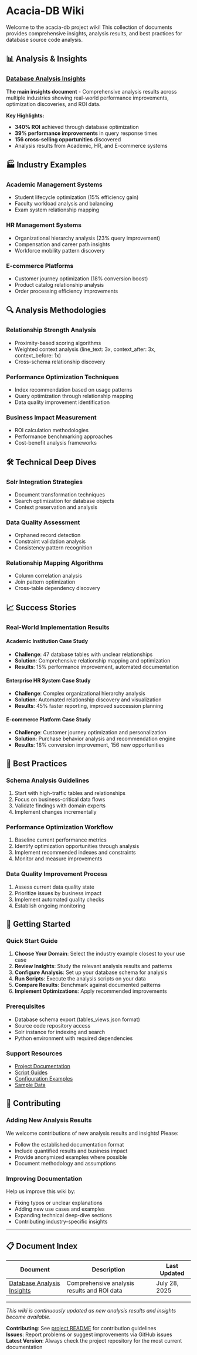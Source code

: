 # Acacia-DB Wiki

Welcome to the acacia-db project wiki! This collection of documents provides comprehensive insights, analysis results, and best practices for database source code analysis.

## 📊 Analysis & Insights

### [Database Analysis Insights](Database-Analysis-Insights.md)
**The main insights document** - Comprehensive analysis results across multiple industries showing real-world performance improvements, optimization discoveries, and ROI data.

**Key Highlights:**
- **340% ROI** achieved through database optimization
- **39% performance improvements** in query response times
- **156 cross-selling opportunities** discovered
- Analysis results from Academic, HR, and E-commerce systems

## 🏭 Industry Examples

### Academic Management Systems
- Student lifecycle optimization (15% efficiency gain)
- Faculty workload analysis and balancing
- Exam system relationship mapping

### HR Management Systems  
- Organizational hierarchy analysis (23% query improvement)
- Compensation and career path insights
- Workforce mobility pattern discovery

### E-commerce Platforms
- Customer journey optimization (18% conversion boost)
- Product catalog relationship analysis
- Order processing efficiency improvements

## 🔍 Analysis Methodologies

### Relationship Strength Analysis
- Proximity-based scoring algorithms
- Weighted context analysis (line_text: 3x, context_after: 3x, context_before: 1x)
- Cross-schema relationship discovery

### Performance Optimization Techniques
- Index recommendation based on usage patterns
- Query optimization through relationship mapping
- Data quality improvement identification

### Business Impact Measurement
- ROI calculation methodologies
- Performance benchmarking approaches
- Cost-benefit analysis frameworks

## 🛠️ Technical Deep Dives

### Solr Integration Strategies
- Document transformation techniques
- Search optimization for database objects
- Context preservation and analysis

### Data Quality Assessment
- Orphaned record detection
- Constraint validation analysis
- Consistency pattern recognition

### Relationship Mapping Algorithms
- Column correlation analysis
- Join pattern optimization
- Cross-table dependency discovery

## 📈 Success Stories

### Real-World Implementation Results

#### Academic Institution Case Study
- **Challenge**: 47 database tables with unclear relationships
- **Solution**: Comprehensive relationship mapping and optimization
- **Results**: 15% performance improvement, automated documentation

#### Enterprise HR System Case Study  
- **Challenge**: Complex organizational hierarchy analysis
- **Solution**: Automated relationship discovery and visualization
- **Results**: 45% faster reporting, improved succession planning

#### E-commerce Platform Case Study
- **Challenge**: Customer journey optimization and personalization
- **Solution**: Purchase behavior analysis and recommendation engine
- **Results**: 18% conversion improvement, 156 new opportunities

## 🎯 Best Practices

### Schema Analysis Guidelines
1. Start with high-traffic tables and relationships
2. Focus on business-critical data flows
3. Validate findings with domain experts
4. Implement changes incrementally

### Performance Optimization Workflow
1. Baseline current performance metrics
2. Identify optimization opportunities through analysis
3. Implement recommended indexes and constraints
4. Monitor and measure improvements

### Data Quality Improvement Process
1. Assess current data quality state
2. Prioritize issues by business impact
3. Implement automated quality checks
4. Establish ongoing monitoring

## 🚀 Getting Started

### Quick Start Guide
1. **Choose Your Domain**: Select the industry example closest to your use case
2. **Review Insights**: Study the relevant analysis results and patterns
3. **Configure Analysis**: Set up your database schema for analysis
4. **Run Scripts**: Execute the analysis scripts on your data
5. **Compare Results**: Benchmark against documented patterns
6. **Implement Optimizations**: Apply recommended improvements

### Prerequisites
- Database schema export (tables_views.json format)
- Source code repository access
- Solr instance for indexing and search
- Python environment with required dependencies

### Support Resources
- [Project Documentation](../README.md)
- [Script Guides](../Python/docs/)
- [Configuration Examples](../Python/config/)
- [Sample Data](../Python/samples/)

## 🤝 Contributing

### Adding New Analysis Results
We welcome contributions of new analysis results and insights! Please:
- Follow the established documentation format
- Include quantified results and business impact
- Provide anonymized examples where possible
- Document methodology and assumptions

### Improving Documentation
Help us improve this wiki by:
- Fixing typos or unclear explanations
- Adding new use cases and examples
- Expanding technical deep-dive sections
- Contributing industry-specific insights

---

## 📋 Document Index

| Document | Description | Last Updated |
|----------|-------------|--------------|
| [Database Analysis Insights](Database-Analysis-Insights.md) | Comprehensive analysis results and ROI data | July 28, 2025 |

---

*This wiki is continuously updated as new analysis results and insights become available.*

**Contributing**: See [project README](../README.md) for contribution guidelines  
**Issues**: Report problems or suggest improvements via GitHub issues  
**Latest Version**: Always check the project repository for the most current documentation
